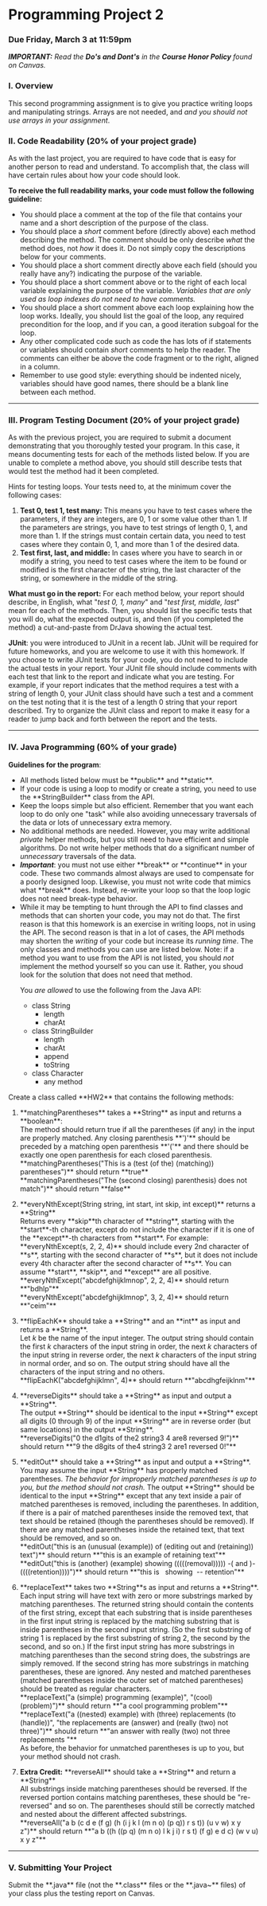 

<body>
<h1>Programming Project 2</h1>
<h3>Due Friday, March 3 at 11:59pm</h3>

<p><em><strong>IMPORTANT:</strong> Read the
<strong>Do's and Dont's</strong>
in the <strong>Course Honor Policy</strong> found on Canvas. </em>
</p>

<h3>I. Overview</h3>

<p>This second programming assignment is to give you practice writing loops and manipulating strings.  Arrays are not needed, and <em>and you should not
use arrays in your assignment</em>.</p>



<h3>II. Code Readability (20% of your project grade)</h3>

<p>As with the last project, you are required to have code that is easy for another person to read and understand.
To accomplish that, the class will have certain rules about how your code should look.</p>

<p><strong>To receive the full readability marks, your code must follow the following guideline:</strong>
<ul>
<li>You should place a comment at the top of the file that contains your name
and a short description of the purpose of the class.</li>
<li>You should place a <em>short</em> comment before (directly above) each method describing the method.  The comment should
be only describe <em>what</em> the method does, not <em>how</em> it does it.  Do not simply copy the descriptions
below for your comments.</li>
<li>You should place a short comment directly above each field (should you really have any?)
indicating the purpose of the variable.</li>
<li>You should place a short comment above or to the right of each local variable explaining the purpose of the variable.  <em>Variables that are only used as loop indexes do not need to have comments.</em></li>
<li>You should place a short comment above each loop explaining how the loop works.  Ideally, you should list the goal of the 
loop, any required precondition for the loop, and if you can, a good iteration subgoal for the loop.</li>
<li>Any other complicated code such as code the has lots of if statements or variables should contain <em>short</em> comments to help the reader.  The comments can either be above the code fragment or to the right, aligned in a column.</li>
<li>Remember to use good style: everything should be indented nicely, variables should have good names, there should be a blank line between each method.</li>
</ul></p>

<hr>

<h3>III. Program Testing Document (20% of your project grade)</h3>

<p>As with the previous project, you are required to submit a document demonstrating that you thoroughly tested your program.
In this case, it means documenting tests for each of the methods listed below.
If you are unable to complete a method above, you should still
describe tests that would test the method had it been completed.</p>

<p>Hints for testing loops.  Your tests need to, at the minimum cover the following cases:
<ol>
<li><strong>Test 0, test 1, test many:</strong>  This means you have to test cases where the parameters, if they are integers,
are 0, 1 or some value other than 1.  If the parameters are strings, you have to test strings of length 0, 1, and more than 1.
If the strings must contain certain data, you need to test cases where they contain 0, 1, and more than 1 of the desired data.</li>
<li><strong>Test first, last, and middle:</strong>  In cases where you have to search in or modify a string, you need to test
cases where the item to be found or modified is the first character of the string, the last character of the string, or somewhere
in the middle of the string.</li>
</ol></p>

<p><strong>What must go in the report:</strong> For each method below, your report should describe, in English, what &quot;<em>test 0, 1, many</em>&quot;
and &quot;<em>test first, middle, last</em>&quot; mean for each of the methods.  Then, you should list the specific tests that you will do, what the expected
output is, and then (if you completed the method) a cut-and-paste from DrJava showing the actual test. </p>

<p><strong>JUnit</strong>: you were introduced to JUnit in a recent lab.  JUnit will be required for future homeworks, and you are welcome
to use it with this homework.  If you choose to write JUnit tests for your code,
you do not need to include the actual tests in your report.  Your JUnit file should include comments with each test that link to the report and indicate what
you are testing. For example, if your report indicates that the method requires a test with a string of length 0, your JUnit class should have such a test and
a comment on the test noting that it is the test of a length 0 string that your report described.  Try to organize the JUnit class and report to make it easy for
a reader to jump back and forth between the report and the tests.</p>

<hr>


<h3>IV. Java Programming (60% of your grade)</h3>

<p><strong>Guidelines for the program</strong>:
<ul>
<li>All methods listed below must be **public** and **static**.</li>
<li>If your code is using a loop to modify or create a string, you need to use the **StringBuilder** class from the API.</li>
<li>Keep the loops simple but also efficient.  Remember that you want each loop to do only one "task" while also avoiding unnecessary traversals of the data or lots of unnecessary extra memory.</li>
<li>No additional methods are needed.  
However, you may write additional <em>private</em> helper methods, but you still need to have efficient and simple algorithms. Do not write helper methods that do a significant number of <em>unnecessary</em>
traversals of the data.</li>
<li><strong><em>Important</em></strong>: you must not use either **break** or **continue** in your code.  These two commands almost always are used to compensate for
a poorly designed loop.  Likewise, you must not write code that mimics what **break** does.  Instead, re-write your loop so that the loop logic does not need break-type behavior.</li>
<li>While it may be tempting to hunt through the API to find classes and methods that can shorten your code, you may not
do that.  The first reason is that this homework is an exercise in writing loops, not in using the API.  The second reason is that in a lot of cases, the API methods may shorten the <em>writing</em> of your code but increase its <em>running time</em>.
The only classes and methods you can use are listed below.  Note: if a method you want to use from the API is not listed, you should <em>not</em> implement the method yourself so you can use it.
Rather, you shoud look for the solution that does not need that method.</p>

<p>You <em>are allowed</em> to use the following from the Java API:
<ul><li>class String
    <ul><li>length</li>
        <li>charAt</li>
   </ul></li>
   <li>class StringBuilder
   <ul><li>length</li>
       <li>charAt</li>
       <li>append</li>
       <li>toString</li>
   </ul></li>
   <li>class Character
    <ul><li>any method</li>
   </ul></li>
</ul>
</p>
</ul>
</p>

<p>Create a class called **HW2** that contains the following methods:
<ol>
<li><p>**matchingParentheses** takes a **String** as input and returns a **boolean**:<br />
The method should return true if all the parentheses (if any) in the input are properly matched.  Any closing parenthesis **')'** should be preceded by
a matching open parenthesis **'('** and there should be exactly one open parenthesis for each closed parenthesis.
 <br />
**matchingParentheses("This is a (test (of the) (matching)) parentheses")** should return **true**<br />
**matchingParentheses("The (second closing) parenthesis) does not match")** should return **false**
</p></li>

<li><p>**everyNthExcept(String string, int start, int skip, int except)** returns a **String**<br />
Returns every **skip**th character of **string**, starting with the **start**-th character, except
do not include the character if it is one of the **except**-th characters from **start**.  For example:
**everyNthExcept(s, 2, 2, 4)** should include every 2nd character of **s**, starting with the second character
of **s**, but it does not include every 4th character after the second character of **s**.
You can assume **start**, **skip**, and **except** are all positive.<br />
**everyNthExcept("abcdefghijklmnop", 2, 2, 4)** should return **"bdhlp"**<br />
**everyNthExcept("abcdefghijklmnop", 3, 2, 4)** should return **"ceim"**
</p></li>

<li><p>**flipEachK** should take a **String** and an **int** as input and returns a **String**. <br />
Let <em>k</em> be the name of the input integer.  The output string should contain the first <em>k</em> characters of the
input string in order, the next <em>k</em> characters of the input string in reverse order, the next <em>k</em> characters
of the input string in normal order, and so on.  The output string should have all the characters of the input string and 
no others.<br />
**flipEachK("abcdefghijklmn", 4)** should return **"abcdhgfeijklnm"**
</p>
</li>

<li><p>**reverseDigits** should take a **String** as input and output a **String**.<br />
The output **String** should be identical to the input **String** except all digits (0 through 9) of
the input **String** are in reverse order (but same locations) in the output **String**.<br />
**reverseDigits("0 the d1gits of the2 string3 4 are8 reversed 9!")** should return **"9 the d8gits of the4 string3 2 are1 reversed 0!"**
</p></li>

<li><p>**editOut** should take a **String** as input and output a **String**.<br />
You may assume the input **String** has properly matched parentheses. <em>The behavior for improperly matched parentheses is up to you, but the method should not crash.</em>
The output **String** should be identical to the input **String** except that any text inside a pair of matched parentheses is removed, including the parentheses.
In addition, if there is a pair of matched parentheses inside the removed text, that text should be retained (though the parentheses should be removed).  If there are any matched parentheses
inside the retained text, that text should be removed, and so on.<br />
**editOut("this is an (unusual (example)) of (editing out and (retaining)) text")** should return **"this is an example of retaining text"**<br />
**editOut("this is (another) (example) showing (((((removal))))) -( and )- ((((retention))))")** should return **"this is&nbsp;&nbsp;&nbsp;showing&nbsp;&nbsp-- retention"**
</p>
</li>

<li><p>**replaceText** takes two **String**s as input and returns a **String**.<br />
Each input string will have text with zero or more substrings marked by matching parentheses.
The returned string should contain the contents of the first string, except that
each substring that is inside parentheses in the first input string is replaced by the
matching substring that is inside parentheses in the second input string.  (So the first substring of string 1
is replaced by the first substring of string 2, the second by the second, and so on.)  If the first input string has more
substrings in matching parentheses than the second string does, the substrings are simply removed.
If the second string has more substrings in matching parentheses, these are ignored.
Any nested and matched parentheses (matched parentheses inside the outer set of matched parentheses) should be treated as regular characters.<br />
**replaceText("a (simple) programming (example)", "(cool) (problem)")** should return **"a cool programming problem"**<br />
**replaceText("a ((nested) example) with (three) replacements (to (handle))", "the replacements are (answer) and (really (two) not three)")** should return **"an answer with really (two) not three replacements "**
<br />
As before, the behavior for unmatched parentheses is up to you, but your method should not crash.
</p></li>


<li><p><strong>Extra Credit:</strong> **reverseAll** should take a **String** and return a **String**<br />
All substrings inside matching parentheses should be reversed.  If the reversed portion contains matching parentheses, these should be "re-reversed" and so on.
The parentheses should still be correctly matched and nested about the different affected substrings.<br />
**reverseAll("a b (c d e (f g) (h (i j k l (m n o) (p q)) r s t)) (u v w) x y z")** should return **"a b ((h ((p q) (m n o) l k j i) r s t) (f g) e d c) (w v u) x y z"**
</p></li>


</ol></p>

<hr>

<h3>V. Submitting Your Project</h3>
<p>Submit the **.java** file (not the **.class** files or the **.java~** files) 
of your class plus the testing report on Canvas.</p>

</body>